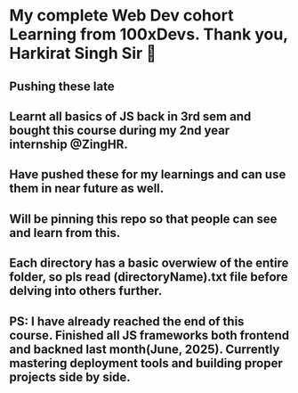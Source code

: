 <h1>My complete Web Dev cohort Learning from 100xDevs. Thank you, Harkirat Singh Sir 🐐</h1>
<h2>Pushing these late</h2>
<h2>Learnt all basics of JS back in 3rd sem and bought this course during my 2nd year internship @ZingHR.</h2>
<h2>Have pushed these for my learnings and can use them in near future as well.</h2>
<h2>Will be pinning this repo so that people can see and learn from this.</h2>
<h2>Each directory has a basic overwiew of the entire folder, so pls read (directoryName).txt file before delving into others further.</h2>
<h2>PS: I have already reached the end of this course. Finished all JS frameworks both frontend and backned last month(June, 2025). Currently mastering deployment tools and building proper projects side by side.</h2>
